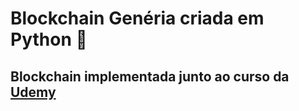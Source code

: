 # Blockchain Genéria criada em Python :snake:

## Blockchain implementada junto ao curso da [Udemy](https://www.udemy.com/course/formacao-engenheiro-de-blockchain/)



